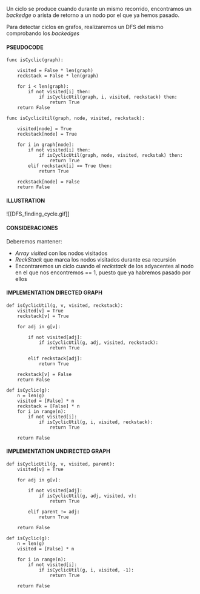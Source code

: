 Un ciclo se produce cuando durante un mismo recorrido, encontramos un *backedge* o arista de retorno a un nodo por el que ya hemos pasado.

Para detectar ciclos en grafos, realizaremos un DFS del mismo comprobando los *backedges*

#### PSEUDOCODE

```pseudo
func isCyclic(graph):
	
	visited = False * len(graph)
	reckstack = False * len(graph)
	
	for i < len(graph):
		if not visited[i] then:
			if isCyclicUtil(graph, i, visited, reckstack) then:
				return True
	return False

func isCyclicUtil(graph, node, visited, reckstack):
	
	visited[node] = True
	reckstack[node] = True
	
	for i in graph[node]:
		if not visited[i] then:
			if isCyclicUtil(graph, node, visited, reckstak) then:
				return True
		elif reckstack[i] == True then:
			return True
	
	reckstack[node] = False
	return False
```

#### ILLUSTRATION

![[DFS_finding_cycle.gif]]

#### CONSIDERACIONES
Deberemos mantener:
- *Array visited* con los nodos visitados
- *ReckStack* que marca los nodos visitados durante esa recursión
- Encontraremos un ciclo cuando el *reckstack* de los adyacentes al nodo en el que nos encontremos == 1, puesto que ya habremos pasado por ellos

#### IMPLEMENTATION DIRECTED GRAPH

```python3
def isCyclicUtil(g, v, visited, reckstack):
    visited[v] = True
    reckstack[v] = True
    
    for adj in g[v]:
        
        if not visited[adj]:
            if isCyclicUtil(g, adj, visited, reckstack):
                return True
        
        elif reckstack[adj]:
            return True
    
    reckstack[v] = False
    return False

def isCyclic(g):
    n = len(g)
    visited = [False] * n
    reckstack = [False] * n
    for i in range(n):
        if not visited[i]:
            if isCyclicUtil(g, i, visited, reckstack):
                return True
    
    return False
```

####  IMPLEMENTATION UNDIRECTED GRAPH

```phython3
def isCyclicUtil(g, v, visited, parent):
    visited[v] = True
    
    for adj in g[v]:
        
        if not visited[adj]:
            if isCyclicUtil(g, adj, visited, v):
                return True
        
        elif parent != adj:
            return True
    
    return False

def isCyclic(g):
    n = len(g)
    visited = [False] * n
    
    for i in range(n):
        if not visited[i]:
            if isCyclicUtil(g, i, visited, -1):
                return True
    
    return False
```
